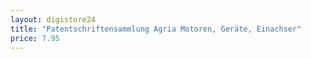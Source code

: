 ```yaml
---
layout: digistore24
title: "Patentschriftensammlung Agria Motoren, Geräte, Einachser"
price: 7.95
---
```

